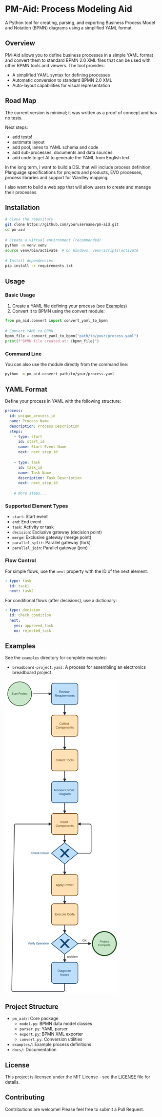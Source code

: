 # PM-Aid: Process Modeling Aid

A Python tool for creating, parsing, and exporting Business Process Model and Notation (BPMN) diagrams using a simplified YAML format.

## Overview

PM-Aid allows you to define business processes in a simple YAML format and convert them to standard BPMN 2.0 XML files that can be used with other BPMN tools and viewers. The tool provides:

- A simplified YAML syntax for defining processes
- Automatic conversion to standard BPMN 2.0 XML
- Auto-layout capabilities for visual representation

## Road Map

The current version is minimal; it was written as a proof of concept and has no tests.


Next steps:
* add tests!
* automate layout
* add pool, lanes to YAML schema and code
* add sub-processes, documents and data sources.
* add code to get AI to generate the YAML from English text.

In the long term, I want to build a DSL that will include process definition, Planguage specifications for projects and products, EVO processes, process libraries and support for Wardley mapping.

I also want to build a web app that will allow users to create and manage their processes.


## Installation

```bash
# Clone the repository
git clone https://github.com/yourusername/pm-aid.git
cd pm-aid

# Create a virtual environment (recommended)
python -m venv venv
source venv/bin/activate  # On Windows: venv\Scripts\activate

# Install dependencies
pip install -r requirements.txt
```

## Usage

### Basic Usage

1. Create a YAML file defining your process (see [Examples](#examples))
2. Convert it to BPMN using the convert module:

```python
from pm_aid.convert import convert_yaml_to_bpmn

# Convert YAML to BPMN
bpmn_file = convert_yaml_to_bpmn("path/to/your/process.yaml")
print(f"BPMN file created at: {bpmn_file}")
```

### Command Line

You can also use the module directly from the command line:

```bash
python -m pm_aid.convert path/to/your/process.yaml
```

## YAML Format

Define your process in YAML with the following structure:

```yaml
process:
  id: unique_process_id
  name: Process Name
  description: Process Description
  steps:
    - type: start
      id: start_id
      name: Start Event Name
      next: next_step_id

    - type: task
      id: task_id
      name: Task Name
      description: Task Description
      next: next_step_id

    # More steps...
```

### Supported Element Types

- `start`: Start event
- `end`: End event
- `task`: Activity or task
- `decision`: Exclusive gateway (decision point)
- `merge`: Exclusive gateway (merge point)
- `parallel_split`: Parallel gateway (fork)
- `parallel_join`: Parallel gateway (join)

### Flow Control

For simple flows, use the `next` property with the ID of the next element:

```yaml
- type: task
  id: task1
  next: task2
```

For conditional flows (after decisions), use a dictionary:

```yaml
- type: decision
  id: check_condition
  next:
    yes: approved_task
    no: rejected_task
```

## Examples

See the `examples` directory for complete examples:

- `breadboard-project.yaml`: A process for assembling an electronics breadboard project

![Breadboard Process Example](docs/img/breadboard-eg.svg)

## Project Structure

- `pm_aid/`: Core package
  - `model.py`: BPMN data model classes
  - `parser.py`: YAML parser
  - `export.py`: BPMN XML exporter
  - `convert.py`: Conversion utilities
- `examples/`: Example process definitions
- `docs/`: Documentation

## License

This project is licensed under the MIT License - see the [LICENSE](LICENSE) file for details.

## Contributing

Contributions are welcome! Please feel free to submit a Pull Request.
